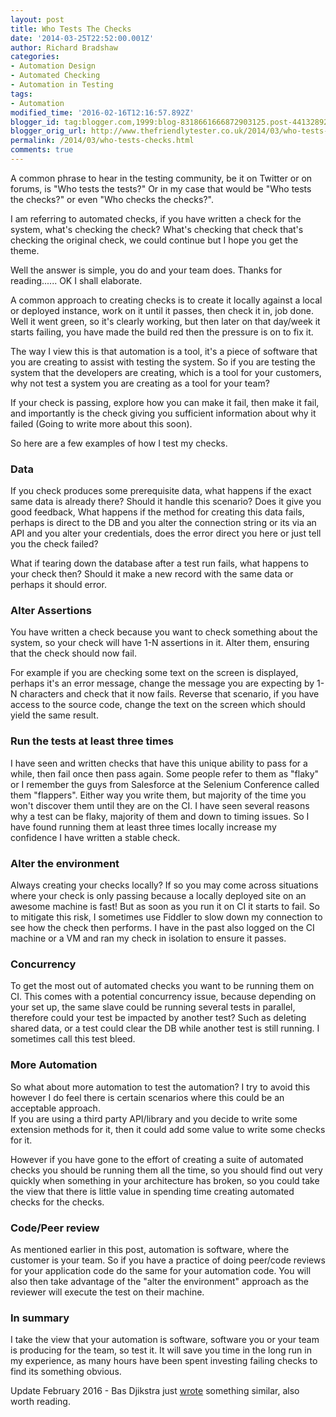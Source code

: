 ```yaml
---
layout: post
title: Who Tests The Checks
date: '2014-03-25T22:52:00.001Z'
author: Richard Bradshaw
categories:
- Automation Design
- Automated Checking
- Automation in Testing
tags:
- Automation
modified_time: '2016-02-16T12:16:57.892Z'
blogger_id: tag:blogger.com,1999:blog-8318661666872903125.post-4413289205845828004
blogger_orig_url: http://www.thefriendlytester.co.uk/2014/03/who-tests-checks.html
permalink: /2014/03/who-tests-checks.html
comments: true
---
```


A common phrase to hear in the testing community, be it on Twitter or on forums, is "Who tests the tests?" Or in my case that would be "Who tests the checks?" or even "Who checks the checks?".  

I am referring to automated checks, if you have written a check for the system, what's checking the check? What's checking that check that's checking the original check, we could continue but I hope you get the theme.  

Well the answer is simple, you do and your team does. Thanks for reading...... OK I shall elaborate.  

A common approach to creating checks is to create it locally against a local or deployed instance, work on it until it passes, then check it in, job done. Well it went green, so it's clearly working, but then later on that day/week it starts failing, you have made the build red then the pressure is on to fix it.  

The way I view this is that automation is a tool, it's a piece of software that you are creating to assist with testing the system. So if you are testing the system that the developers are creating, which is a tool for your customers, why not test a system you are creating as a tool for your team?  

If your check is passing, explore how you can make it fail, then make it fail, and importantly is the check giving you sufficient information about why it failed (Going to write more about this soon).  

So here are a few examples of how I test my checks.  

### Data
If you check produces some prerequisite data, what happens if the exact same data is already there? Should it handle this scenario? Does it give you good feedback, What happens if the method for creating this data fails, perhaps is direct to the DB and you alter the connection string or its via an API and you alter your credentials, does the error direct you here or just tell you the check failed?  

What if tearing down the database after a test run fails, what happens to your check then? Should it make a new record with the same data or perhaps it should error.  

### Alter Assertions

You have written a check because you want to check something about the system, so your check will have 1-N assertions in it. Alter them, ensuring that the check should now fail.

For example if you are checking some text on the screen is displayed, perhaps it's an error message, change the message you are expecting by 1-N characters and check that it now fails. Reverse that scenario, if you have access to the source code, change the text on the screen which should yield the same result.  

### Run the tests at least three times
I have seen and written checks that have this unique ability to pass for a while, then fail once then pass again. Some people refer to them as "flaky" or I remember the guys from Salesforce at the Selenium Conference called them "flappers". Either way you write them, but majority of the time you won't discover them until they are on the CI. I have seen several reasons why a test can be flaky, majority of them and down to timing issues. So I have found running them at least three times locally increase my confidence I have written a stable check.  
  
### Alter the environment

Always creating your checks locally? If so you may come across situations where your check is only passing because a locally deployed site on an awesome machine is fast! But as soon as you run it on CI it starts to fail. So to mitigate this risk, I sometimes use Fiddler to slow down my connection to see how the check then performs. I have in the past also logged on the CI machine or a VM and ran my check in isolation to ensure it passes.  

### Concurrency
To get the most out of automated checks you want to be running them on CI. This comes with a potential concurrency issue, because depending on your set up, the same slave could be running several tests in parallel, therefore could your test be impacted by another test? Such as deleting shared data, or a test could clear the DB while another test is still running. I sometimes call this test bleed.  

### More Automation
So what about more automation to test the automation? I try to avoid this however I do feel there is certain scenarios where this could be an acceptable approach.  
If you are using a third party API/library and you decide to write some extension methods for it, then it could add some value to write some checks for it.  

However if you have gone to the effort of creating a suite of automated checks you should be running them all the time, so you should find out very quickly when something in your architecture has broken, so you could take the view that there is little value in spending time creating automated checks for the checks.  

### Code/Peer review
As mentioned earlier in this post, automation is software, where the customer is your team. So if you have a practice of doing peer/code reviews for your application code do the same for your automation code. You will also then take advantage of the "alter the environment" approach as the reviewer will execute the test on their machine.

### In summary
I take the view that your automation is software, software you or your team is producing for the team, so test it. It will save you time in the long run in my experience, as many hours have been spent investing failing checks to find its something obvious.  

Update February 2016 - Bas Djikstra just [wrote](ttp://www.ontestautomation.com/do-you-check-your-automated-checks/) something similar, also worth reading.